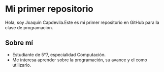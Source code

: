 # Mi primer repositorio
Hola, soy Joaquín Capdevila.Este es mi primer repositorio en GitHub para la clase de programación.
## Sobre mí
- Estudiante de 5°7, especialidad Computación.  
- Me interesa aprender sobre la programación, su avance y el como utilizarlo.  
